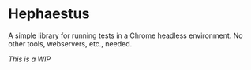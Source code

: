 # Hephaestus

A simple library for running tests in a Chrome headless environment. No other
tools, webservers, etc., needed.

*This is a WIP*

